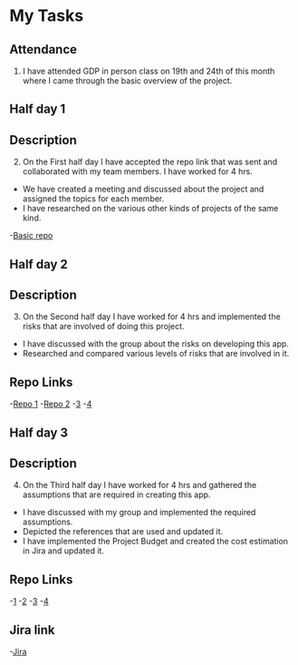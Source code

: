 # My Tasks

## Attendance
1. I have attended GDP in person class on 19th and 24th of this month where I came through the basic overview of the project.

## Half day 1
## Description
2. On the First half day I have accepted the repo link that was sent and collaborated with my team members. I have worked for 4 hrs.
- We have created a meeting and discussed about the project and assigned the topics for each member.
- I have researched on the various other kinds of projects of the same kind. 

-[Basic repo](https://github.com/Dixith1196/THE-HUNT/commit/cf37f2d313f7eb19643e75573d474d6330f9c0f3)

## Half day 2
## Description
3. On the Second half day I have worked for 4 hrs and implemented the risks that are involved of doing this project.
- I have discussed with the group about the risks on developing this app.
- Researched and compared various levels of risks that are involved in it.

## Repo Links
-[Repo 1](https://github.com/Dixith1196/THE-HUNT/commit/2ba31160ef124ca8ed8582342df7695bef07ba5b)
-[Repo 2](https://github.com/Dixith1196/THE-HUNT/commit/14a804413dcd386cbd0b7874e60436676cc996cb)
-[3](https://github.com/Dixith1196/THE-HUNT/commit/81a5840805be47179bcdac82d2e1819c06dc6074)
-[4](https://github.com/Dixith1196/THE-HUNT/commit/1e34447217b549b58b87538982c9dfca79384c15)

## Half day 3
## Description
4. On the Third half day I have worked for 4 hrs and gathered the assumptions that are required in creating this app.
- I have discussed with my group and implemented the required assumptions.
- Depicted the references that are used and updated it.
- I have implemented the Project Budget and created the cost estimation in Jira and updated it.

## Repo Links
-[1](https://github.com/Dixith1196/THE-HUNT/commit/34242fd5245d41c47a25ea617678df92ba2b016b)
-[2](https://github.com/Dixith1196/THE-HUNT/commit/cd989a607dbfbdde7a29459c2da86a2a40d921c5)
-[3](https://github.com/Dixith1196/THE-HUNT/commit/9a6f99d3900e2437f75f887b2cb0b7570613b660)
-[4](https://github.com/Dixith1196/THE-HUNT/commit/a8aec4af966b0edc89ca17ee4781f23874eae211)
## Jira link
-[Jira](https://the-hunt.atlassian.net/secure/RapidBoard.jspa?rapidView=2&projectKey=HUN&modal=detail&selectedIssue=HUN-12)




